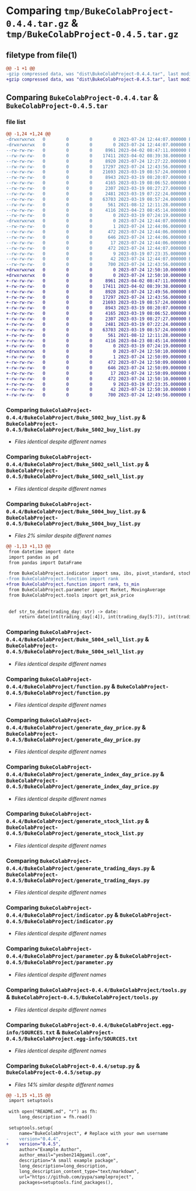 # Comparing `tmp/BukeColabProject-0.4.4.tar.gz` & `tmp/BukeColabProject-0.4.5.tar.gz`

## filetype from file(1)

```diff
@@ -1 +1 @@
-gzip compressed data, was "dist\BukeColabProject-0.4.4.tar", last modified: Mon Jul 24 12:44:07 2023, max compression
+gzip compressed data, was "dist\BukeColabProject-0.4.5.tar", last modified: Mon Jul 24 12:50:10 2023, max compression
```

## Comparing `BukeColabProject-0.4.4.tar` & `BukeColabProject-0.4.5.tar`

### file list

```diff
@@ -1,24 +1,24 @@
-drwxrwxrwx   0        0        0        0 2023-07-24 12:44:07.000000 BukeColabProject-0.4.4/
-drwxrwxrwx   0        0        0        0 2023-07-24 12:44:07.000000 BukeColabProject-0.4.4/BukeColabProject/
--rw-rw-rw-   0        0        0     8961 2023-04-02 08:47:11.000000 BukeColabProject-0.4.4/BukeColabProject/Buke_S002_buy_list.py
--rw-rw-rw-   0        0        0    17411 2023-04-02 08:39:38.000000 BukeColabProject-0.4.4/BukeColabProject/Buke_S002_sell_list.py
--rw-rw-rw-   0        0        0     8920 2023-07-24 12:27:22.000000 BukeColabProject-0.4.4/BukeColabProject/Buke_S004_buy_list.py
--rw-rw-rw-   0        0        0    17297 2023-07-24 12:43:56.000000 BukeColabProject-0.4.4/BukeColabProject/Buke_S004_sell_list.py
--rw-rw-rw-   0        0        0    21693 2023-03-19 08:57:24.000000 BukeColabProject-0.4.4/BukeColabProject/function.py
--rw-rw-rw-   0        0        0     8943 2023-03-19 08:20:07.000000 BukeColabProject-0.4.4/BukeColabProject/generate_day_price.py
--rw-rw-rw-   0        0        0     4165 2023-03-19 08:06:52.000000 BukeColabProject-0.4.4/BukeColabProject/generate_index_day_price.py
--rw-rw-rw-   0        0        0     2307 2023-03-19 08:27:27.000000 BukeColabProject-0.4.4/BukeColabProject/generate_stock_list.py
--rw-rw-rw-   0        0        0     2481 2023-03-19 07:22:24.000000 BukeColabProject-0.4.4/BukeColabProject/generate_trading_days.py
--rw-rw-rw-   0        0        0    63703 2023-03-19 08:57:24.000000 BukeColabProject-0.4.4/BukeColabProject/indicator.py
--rw-rw-rw-   0        0        0      561 2021-08-12 12:11:28.000000 BukeColabProject-0.4.4/BukeColabProject/parameter.py
--rw-rw-rw-   0        0        0     4116 2023-04-23 08:45:14.000000 BukeColabProject-0.4.4/BukeColabProject/tools.py
--rw-rw-rw-   0        0        0        0 2023-03-19 07:24:19.000000 BukeColabProject-0.4.4/BukeColabProject/__init__.py
-drwxrwxrwx   0        0        0        0 2023-07-24 12:44:07.000000 BukeColabProject-0.4.4/BukeColabProject.egg-info/
--rw-rw-rw-   0        0        0        1 2023-07-24 12:44:06.000000 BukeColabProject-0.4.4/BukeColabProject.egg-info/dependency_links.txt
--rw-rw-rw-   0        0        0      472 2023-07-24 12:44:06.000000 BukeColabProject-0.4.4/BukeColabProject.egg-info/PKG-INFO
--rw-rw-rw-   0        0        0      646 2023-07-24 12:44:06.000000 BukeColabProject-0.4.4/BukeColabProject.egg-info/SOURCES.txt
--rw-rw-rw-   0        0        0       17 2023-07-24 12:44:06.000000 BukeColabProject-0.4.4/BukeColabProject.egg-info/top_level.txt
--rw-rw-rw-   0        0        0      472 2023-07-24 12:44:07.000000 BukeColabProject-0.4.4/PKG-INFO
--rw-rw-rw-   0        0        0        9 2023-03-19 07:23:35.000000 BukeColabProject-0.4.4/README.md
--rw-rw-rw-   0        0        0       42 2023-07-24 12:44:07.000000 BukeColabProject-0.4.4/setup.cfg
--rw-rw-rw-   0        0        0      700 2023-07-24 12:43:56.000000 BukeColabProject-0.4.4/setup.py
+drwxrwxrwx   0        0        0        0 2023-07-24 12:50:10.000000 BukeColabProject-0.4.5/
+drwxrwxrwx   0        0        0        0 2023-07-24 12:50:10.000000 BukeColabProject-0.4.5/BukeColabProject/
+-rw-rw-rw-   0        0        0     8961 2023-04-02 08:47:11.000000 BukeColabProject-0.4.5/BukeColabProject/Buke_S002_buy_list.py
+-rw-rw-rw-   0        0        0    17411 2023-04-02 08:39:38.000000 BukeColabProject-0.4.5/BukeColabProject/Buke_S002_sell_list.py
+-rw-rw-rw-   0        0        0     8928 2023-07-24 12:49:56.000000 BukeColabProject-0.4.5/BukeColabProject/Buke_S004_buy_list.py
+-rw-rw-rw-   0        0        0    17297 2023-07-24 12:43:56.000000 BukeColabProject-0.4.5/BukeColabProject/Buke_S004_sell_list.py
+-rw-rw-rw-   0        0        0    21693 2023-03-19 08:57:24.000000 BukeColabProject-0.4.5/BukeColabProject/function.py
+-rw-rw-rw-   0        0        0     8943 2023-03-19 08:20:07.000000 BukeColabProject-0.4.5/BukeColabProject/generate_day_price.py
+-rw-rw-rw-   0        0        0     4165 2023-03-19 08:06:52.000000 BukeColabProject-0.4.5/BukeColabProject/generate_index_day_price.py
+-rw-rw-rw-   0        0        0     2307 2023-03-19 08:27:27.000000 BukeColabProject-0.4.5/BukeColabProject/generate_stock_list.py
+-rw-rw-rw-   0        0        0     2481 2023-03-19 07:22:24.000000 BukeColabProject-0.4.5/BukeColabProject/generate_trading_days.py
+-rw-rw-rw-   0        0        0    63703 2023-03-19 08:57:24.000000 BukeColabProject-0.4.5/BukeColabProject/indicator.py
+-rw-rw-rw-   0        0        0      561 2021-08-12 12:11:28.000000 BukeColabProject-0.4.5/BukeColabProject/parameter.py
+-rw-rw-rw-   0        0        0     4116 2023-04-23 08:45:14.000000 BukeColabProject-0.4.5/BukeColabProject/tools.py
+-rw-rw-rw-   0        0        0        0 2023-03-19 07:24:19.000000 BukeColabProject-0.4.5/BukeColabProject/__init__.py
+drwxrwxrwx   0        0        0        0 2023-07-24 12:50:10.000000 BukeColabProject-0.4.5/BukeColabProject.egg-info/
+-rw-rw-rw-   0        0        0        1 2023-07-24 12:50:09.000000 BukeColabProject-0.4.5/BukeColabProject.egg-info/dependency_links.txt
+-rw-rw-rw-   0        0        0      472 2023-07-24 12:50:09.000000 BukeColabProject-0.4.5/BukeColabProject.egg-info/PKG-INFO
+-rw-rw-rw-   0        0        0      646 2023-07-24 12:50:09.000000 BukeColabProject-0.4.5/BukeColabProject.egg-info/SOURCES.txt
+-rw-rw-rw-   0        0        0       17 2023-07-24 12:50:09.000000 BukeColabProject-0.4.5/BukeColabProject.egg-info/top_level.txt
+-rw-rw-rw-   0        0        0      472 2023-07-24 12:50:10.000000 BukeColabProject-0.4.5/PKG-INFO
+-rw-rw-rw-   0        0        0        9 2023-03-19 07:23:35.000000 BukeColabProject-0.4.5/README.md
+-rw-rw-rw-   0        0        0       42 2023-07-24 12:50:10.000000 BukeColabProject-0.4.5/setup.cfg
+-rw-rw-rw-   0        0        0      700 2023-07-24 12:49:56.000000 BukeColabProject-0.4.5/setup.py
```

### Comparing `BukeColabProject-0.4.4/BukeColabProject/Buke_S002_buy_list.py` & `BukeColabProject-0.4.5/BukeColabProject/Buke_S002_buy_list.py`

 * *Files identical despite different names*

### Comparing `BukeColabProject-0.4.4/BukeColabProject/Buke_S002_sell_list.py` & `BukeColabProject-0.4.5/BukeColabProject/Buke_S002_sell_list.py`

 * *Files identical despite different names*

### Comparing `BukeColabProject-0.4.4/BukeColabProject/Buke_S004_buy_list.py` & `BukeColabProject-0.4.5/BukeColabProject/Buke_S004_buy_list.py`

 * *Files 2% similar despite different names*

```diff
@@ -1,13 +1,13 @@
 from datetime import date
 import pandas as pd
 from pandas import DataFrame
 
 from BukeColabProject.indicator import sma, ibs, pivot_standard, stochastic_fast_d, stochastic_fast_k, 순거래대금
-from BukeColabProject.function import rank
+from BukeColabProject.function import rank, ts_min
 from BukeColabProject.parameter import Market, MovingAverage
 from BukeColabProject.tools import get_ask_price
 
 
 def str_to_date(trading_day: str) -> date:
     return date(int(trading_day[:4]), int(trading_day[5:7]), int(trading_day[8:]))
```

### Comparing `BukeColabProject-0.4.4/BukeColabProject/Buke_S004_sell_list.py` & `BukeColabProject-0.4.5/BukeColabProject/Buke_S004_sell_list.py`

 * *Files identical despite different names*

### Comparing `BukeColabProject-0.4.4/BukeColabProject/function.py` & `BukeColabProject-0.4.5/BukeColabProject/function.py`

 * *Files identical despite different names*

### Comparing `BukeColabProject-0.4.4/BukeColabProject/generate_day_price.py` & `BukeColabProject-0.4.5/BukeColabProject/generate_day_price.py`

 * *Files identical despite different names*

### Comparing `BukeColabProject-0.4.4/BukeColabProject/generate_index_day_price.py` & `BukeColabProject-0.4.5/BukeColabProject/generate_index_day_price.py`

 * *Files identical despite different names*

### Comparing `BukeColabProject-0.4.4/BukeColabProject/generate_stock_list.py` & `BukeColabProject-0.4.5/BukeColabProject/generate_stock_list.py`

 * *Files identical despite different names*

### Comparing `BukeColabProject-0.4.4/BukeColabProject/generate_trading_days.py` & `BukeColabProject-0.4.5/BukeColabProject/generate_trading_days.py`

 * *Files identical despite different names*

### Comparing `BukeColabProject-0.4.4/BukeColabProject/indicator.py` & `BukeColabProject-0.4.5/BukeColabProject/indicator.py`

 * *Files identical despite different names*

### Comparing `BukeColabProject-0.4.4/BukeColabProject/parameter.py` & `BukeColabProject-0.4.5/BukeColabProject/parameter.py`

 * *Files identical despite different names*

### Comparing `BukeColabProject-0.4.4/BukeColabProject/tools.py` & `BukeColabProject-0.4.5/BukeColabProject/tools.py`

 * *Files identical despite different names*

### Comparing `BukeColabProject-0.4.4/BukeColabProject.egg-info/SOURCES.txt` & `BukeColabProject-0.4.5/BukeColabProject.egg-info/SOURCES.txt`

 * *Files identical despite different names*

### Comparing `BukeColabProject-0.4.4/setup.py` & `BukeColabProject-0.4.5/setup.py`

 * *Files 14% similar despite different names*

```diff
@@ -1,15 +1,15 @@
 import setuptools
 
 with open("README.md", "r") as fh:
     long_description = fh.read()
 
 setuptools.setup(
     name="BukeColabProject", # Replace with your own username
-    version="0.4.4",
+    version="0.4.5",
     author="Example Author",
     author_email="yesben214@gamil.com",
     description="A small example package",
     long_description=long_description,
     long_description_content_type="text/markdown",
     url="https://github.com/pypa/sampleproject",
     packages=setuptools.find_packages(),
```

